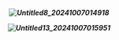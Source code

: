 <h5 align="center">

![Untitled8_20241007014918](https://github.com/user-attachments/assets/7daf659d-c8ab-40d8-ab4c-e7773a265e24)


![Untitled13_20241007015951](https://github.com/user-attachments/assets/bf941991-6047-4457-9133-92e6797e3b4c)

<div align="center"> 

